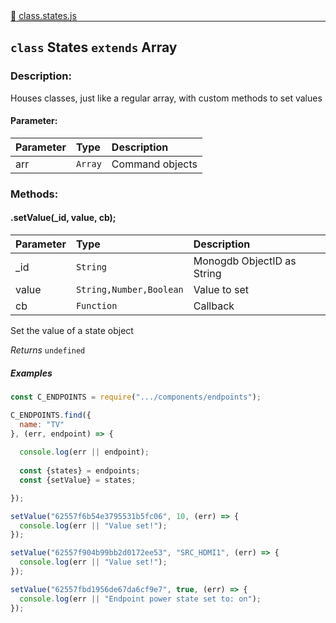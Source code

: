 <div class="mb-0">
    🔗 <a class="source-code" target="_blank"
        href="https://github.com/OpenHausIO/backend/blob/dev&#x2F;components&#x2F;endpoints&#x2F;class.states.js">class.states.js</a>
</div>
<hr style="margin: 0 !important" />

<!-- CLASS -->

<!-- GENERAL -->
## `class` States  `extends`  Array  
### Description:

Houses <State> classes, just like a regular array, with custom methods to set values

<!-- GENERAL -->

<!-- PARAMETER -->
#### Parameter:
| Parameter | Type       | Description    |
| :-------- | :--------- |:------------- |
| arr | `Array` |  Command objects |
<!-- PARAMETER -->

<!-- PROPERTIES -->
<!-- PROPERTIES -->

<!-- EVENTS -->
<!-- EVENTS -->

<!-- EXAMPLES -->
<!-- EXAMPLES -->

<!-- LINKS -->
<!-- LINKS -->

<!-- CLASS -->



<!-- METHODS -->
### Methods:
####  .setValue(_id, value, cb);  

| Parameter | Type       | Description    |
| :-------- | :--------- |:------------- |
| _id | `String` |  Monogdb ObjectID as String |
| value | `String,Number,Boolean` |  Value to set |
| cb | `Function` |  Callback |


Set the value of a state object


*Returns*   `undefined`   

##### Examples
    
```js
const C_ENDPOINTS = require(".../components/endpoints");

C_ENDPOINTS.find({
  name: "TV"
}, (err, endpoint) => {
  
  console.log(err || endpoint);
  
  const {states} = endpoints;
  const {setValue} = states;

});
```

    
```js
setValue("62557f6b54e3795531b5fc06", 10, (err) => {
  console.log(err || "Value set!");
});
```

    
```js
setValue("62557f904b99bb2d0172ee53", "SRC_HDMI1", (err) => {
  console.log(err || "Value set!");
});
```

    
```js
setValue("62557fbd1956de67da6cf9e7", true, (err) => {
  console.log(err || "Endpoint power state set to: on");
});
```

<!-- LINKS -->
<!-- LINKS -->

<!-- METHODS -->



<!-- DESCRIPTION -->
<!-- DESCRIPTION -->